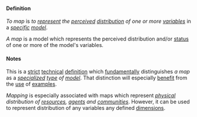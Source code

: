 #### Definition

*To map* is *to [represent](https://github.com/gcassel/Modular-Organization-Terminology/blob/master/terms/represent.md) the [perceived](https://github.com/gcassel/Modular-Organization-Terminology/blob/master/terms/perceive.md) [distribution](https://github.com/gcassel/Modular-Organization-Terminology/blob/master/terms/distribute.md) of one or more [variables](https://github.com/gcassel/Modular-Organization-Terminology/blob/master/terms/variable.md)* in a *[specific](https://github.com/gcassel/Modular-Organization-Terminology/blob/master/terms/specific.md) [model](https://github.com/gcassel/Modular-Organization-Terminology/blob/master/terms/model.md)*.

*A map* is a model which represents the perceived distribution and/or [status](https://github.com/gcassel/Modular-Organization-Terminology/blob/master/terms/status.md) of one or more of the model's variables.

#### Notes

This is a [strict](https://github.com/gcassel/Modular-Organization-Terminology/blob/master/terms/strict.md) [technical](https://github.com/gcassel/Modular-Organization-Terminology/blob/master/terms/technical.md) [definition](https://github.com/gcassel/Modular-Organization-Terminology/blob/master/terms/definition.md) which [fundamentally](https://github.com/gcassel/Modular-Organization-Terminology/blob/master/terms/base.md) distinguishes *a map* as a *[specialized](https://github.com/gcassel/Modular-Organization-Terminology/blob/master/terms/specialize.md) [type](https://github.com/gcassel/Modular-Organization-Terminology/blob/master/terms/type.md) of [model](https://github.com/gcassel/Modular-Organization-Terminology/blob/master/terms/model.md)*.  That distinction will especially [benefit](https://github.com/gcassel/Modular-Organization-Terminology/blob/master/terms/benefit.md) from the [use](https://github.com/gcassel/Modular-Organization-Terminology/blob/master/terms/use.md) of [examples](https://github.com/gcassel/Modular-Organization-Terminology/blob/master/terms/example.md).

*Mapping* is especially associated with maps which represent *[physical](https://github.com/gcassel/Modular-Organization-Terminology/blob/master/terms/physical.md) distribution of [resources](https://github.com/gcassel/Modular-Organizing-Terminology/blob/master/terms/resource.md), [agents](https://github.com/gcassel/Modular-Organizing-Terminology/blob/master/terms/agent.md) and [communities](https://github.com/gcassel/Modular-Organizing-Terminology/blob/master/terms/community.md)*.  However, it can be used to represent distribution of any variables any defined [dimensions](https://github.com/gcassel/Modular-Organization-Terminology/blob/master/terms/).

